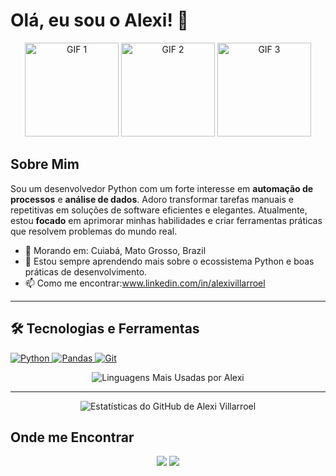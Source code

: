 # Olá, eu sou o Alexi! 👋
<p align="center">
  <img src="https://media2.giphy.com/media/qgQUggAC3Pfv687qPC/giphy.gif" width="150" alt="GIF 1">
  <img src="https://media3.giphy.com/media/KAq5w47R9rmTuvWOWa/giphy.gif" width="150" alt="GIF 2">
  <img src="https://media1.giphy.com/media/du3J3cXyzhj75IOgvA/giphy.gif" width="150" alt="GIF 3">
</p>

## Sobre Mim

Sou um desenvolvedor Python com um forte interesse em **automação de processos** e **análise de dados**. Adoro transformar tarefas manuais e repetitivas em soluções de software eficientes e elegantes. Atualmente, estou **focado** em aprimorar minhas habilidades e criar ferramentas práticas que resolvem problemas do mundo real.

- 📍 Morando em: Cuiabá, Mato Grosso, Brazil
- 🌱 Estou sempre aprendendo mais sobre o ecossistema Python e boas práticas de desenvolvimento.
- 📫 Como me encontrar:www.linkedin.com/in/alexivillarroel

---

## 🛠️ Tecnologias e Ferramentas

<p align="left">
  <a href="https://www.python.org" target="_blank"> 
    <img src="https://img.shields.io/badge/Python-3776AB?style=for-the-badge&logo=python&logoColor=white" alt="Python"/> 
  </a>
  <a href="https://pandas.pydata.org/" target="_blank"> 
    <img src="https://img.shields.io/badge/Pandas-150458?style=for-the-badge&logo=pandas&logoColor=white" alt="Pandas"/> 
  </a>
  <a href="https://git-scm.com/" target="_blank"> 
    <img src="https://img.shields.io/badge/GIT-E44C30?style=for-the-badge&logo=git&logoColor=white" alt="Git"/> 
  </a>
</p>
<p align="center">
  <img src="https://github-readme-stats.vercel.app/api/top-langs/?username=valexi25&layout=compact&theme=dracula&hide_border=true&locale=pt-br" alt="Linguagens Mais Usadas por Alexi" />
</p>



---

<p align="center">
  <img src="https://github-readme-stats.vercel.app/api?username=valexi25&show_icons=true&theme=dracula&hide_border=true&locale=pt-br" alt="Estatísticas do GitHub de Alexi Villarroel" />
</p>

## Onde me Encontrar

<p align="center">
  <a href="mailto:[villarroelalexi63@gmail.com]"><img src="https://img.shields.io/badge/Gmail-D14836?style=for-the-badge&logo=gmail&logoColor=white" /></a>
  <a href="[www.linkedin.com/in/alexivillarroel]"><img src="https://img.shields.io/badge/LinkedIn-0077B5?style=for-the-badge&logo=linkedin&logoColor=white" /></a>
</p>
